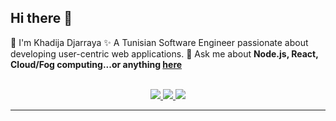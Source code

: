 ## Hi there 👋
🌱 I'm Khadija Djarraya
✨ A Tunisian Software Engineer passionate about developing user-centric web applications. 
💬 Ask me about **Node.js, React, Cloud/Fog computing...or anything [here](https://github.com/khadija-djarraya/khadija-djarraya/issues)**


<br>

<div align="center">
  <a href="kdjarraya@yahoo.com">
    <img src="https://img.shields.io/badge/EMAIL-blue" />
  </a>
  <a href="https://linkedin.com/in/khadija-djarraya" target="_blank">
    <img src="https://img.shields.io/badge/LinkedIn-0077B5?style=for-the-badge&logo=linkedin&logoColor=white" target="_blank" />
  </a>
  <a href="https://medium.com/@khadija-djarraya" target="_blank">
    <img src="https://img.shields.io/badge/Medium-000000?style=for-the-badge&logo=medium&logoColor=white" target="_blank" />
  </a>
<!--   <a href="" target="_blank">
    <img src="https://img.shields.io/badge/CodePen-1e1f26?style=for-the-badge&logo=codepen&logoColor=white" target="_blank" />
  </a> -->
</div>

<hr>
<!--
**khadija-djarraya/khadija-djarraya** is a ✨ _special_ ✨ repository because its `README.md` (this file) appears on your GitHub profile.

Here are some ideas to get you started:

- 🔭 I’m currently working on ...
- 🌱 I’m currently learning ...
- 👯 I’m looking to collaborate on ...
- 🤔 I’m looking for help with ...
- 💬 Ask me about ...
- 📫 How to reach me: ...
- 😄 Pronouns: ...
- ⚡ Fun fact: ...
-->
